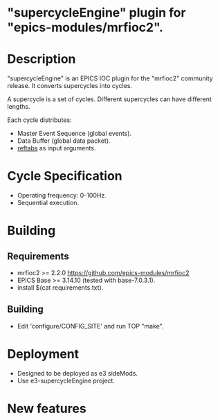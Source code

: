 # "supercycleEngine" plugin for "epics-modules/mrfioc2".

# Description

"supercycleEngine" is an EPICS IOC plugin for the "mrfioc2" community release. It converts supercycles into cycles.

A supercycle is a set of cycles. Different supercycles can have different lengths.

Each cycle distributes:

-   Master Event Sequence (global events).
-   Data Buffer (global data packet).
-   [reftabs](https://gitlab.esss.lu.se/icshwi/reftabs.git) as input arguments.

# Cycle Specification

-   Operating frequency: 0-100Hz.
-   Sequential execution.

# Building

## Requirements

-   mrfioc2 >= 2.2.0 https://github.com/epics-modules/mrfioc2
-   EPICS Base >= 3.14.10 (tested with base-7.0.3.1).
-   install \$(cat requirements.txt).

## Building

-   Edit 'configure/CONFIG_SITE' and run TOP "make".

# Deployment

-   Designed to be deployed as e3 sideMods.
-   Use e3-supercycleEngine project.

# New features
